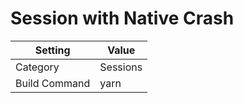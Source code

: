 # Session with Native Crash

| Setting       | Value    |
| ------------- | -------- |
| Category      | Sessions |
| Build Command | yarn     |

